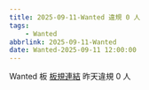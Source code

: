 ```yaml
---
title: 2025-09-11-Wanted 違規 0 人
tags:
    - Wanted
abbrlink: 2025-09-11-Wanted
date: Wanted-2025-09-11 12:00:00
---
```

Wanted 板 [板規連結](https://www.ptt.cc/bbs/Wanted/M.1608829773.A.D3B.html)
昨天違規 0 人

